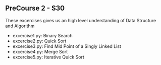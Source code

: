 ## PreCourse 2 - S30

These excercises gives us an high level understanding of Data Structure and Algorithm

- excercise1.py: Binary Search
- excercise2.py: Quick Sort
- excercise3.py: Find Mid Point of a Singly Linked List
- excercise4.py: Merge Sort
- excercise5.py: Iterative Quick Sort
